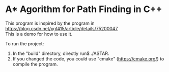 # A* Agorithm for Path Finding in C++

This program is inspired by the program in https://blog.csdn.net/xgf415/article/details/75200047</br>
This is a demo for how to use it.
 
To run the project:
 1. In the "build" directory, directly run$ ./ASTAR.
 2. If you changed the code, you could use "cmake" (https://cmake.org/) to compile the program.
